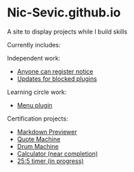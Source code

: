 # Nic-Sevic.github.io

A site to display projects while I build skills

Currently includes:

Independent work:
- [Anyone can register notice](https://nic-sevic.github.io/#:~:text=Anyone%20can%20register%20notice)
- [Updates for blocked plugins](https://nic-sevic.github.io/#:~:text=Updating%20blocked%20plugins%20functionality)

Learning circle work:
- [Menu plugin](https://nic-sevic.github.io/#:~:text=Menu%20shortcode%20plugin)

Certification projects:
- [Markdown Previewer](https://nic-sevic.github.io/#:~:text=Libraries%20cert%20projects-,Markdown%20Previewer,-Description%3A%20Side%20by)
- [Quote Machine](https://nic-sevic.github.io/#:~:text=DOMPurify%20library-,Quote%20Machine,-Description%3A%20Displays%20a)
- [Drum Machine](https://nic-sevic.github.io/?v342#:~:text=DOMPurify%20library-,Drum%20Machine,-Description%3A%20Simple%20drum)
- [Calculator (near completion)](https://nic-sevic.github.io/#:~:text=React-,Calculator,-Description%3A%20Basic%20JS)
- [25:5 timer (in progress)](https://nic-sevic.github.io/#:~:text=frustration-,25%3A5%20Clock,-Description%3A%20Displays%20a)

